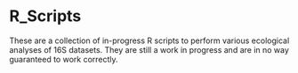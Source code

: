 # R_Scripts

These are a collection of in-progress R scripts to perform various ecological analyses of 16S datasets. They are still a work in progress and are in no way guaranteed to work correctly.

